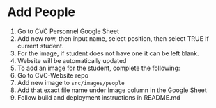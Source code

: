 # Add People

1. Go to CVC Personnel Google Sheet
2. Add new row, then input name, select position, then select TRUE if current student.
3. For the image, if student does not have one it can be left blank.
4. Website will be automatically updated
5. To add an image for the student, complete the following:
6. Go to CVC-Website repo
7. Add new image to `src/images/people`
8. Add that exact file name under Image column in the Google Sheet
9. Follow build and deployment instructions in README.md
